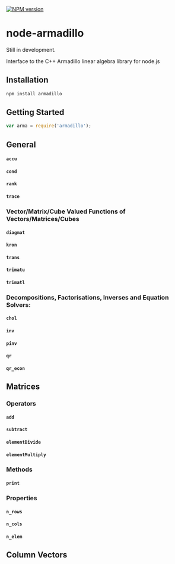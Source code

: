 [![NPM version](https://badge.fury.io/js/armadillo.svg)](http://badge.fury.io/js/armadillo)

node-armadillo
===========

Still in development.

Interface to the C++ Armadillo linear algebra library for node.js

## Installation

```bash
npm install armadillo
```

## Getting Started
```javascript		
var arma = require('armadillo');
```

## General

#### `accu`

#### `cond`

#### `rank`

#### `trace`

### Vector/Matrix/Cube Valued Functions of Vectors/Matrices/Cubes

#### `diagmat`

#### `kron`

#### `trans`

#### `trimatu`

#### `trimatl`

### Decompositions, Factorisations, Inverses and Equation Solvers:

#### `chol`

#### `inv`

#### `pinv`

#### `qr`

#### `qr_econ`

## Matrices

### Operators

#### `add`

#### `subtract`

#### `elementDivide`

#### `elementMultiply`

### Methods

#### `print`

### Properties

#### `n_rows`

#### `n_cols`

#### `n_elem`

## Column Vectors

